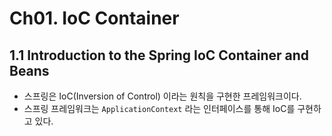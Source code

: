 # Ch01. IoC Container

## 1.1 Introduction to the Spring IoC Container and Beans

- 스프링은 IoC(Inversion of Control) 이라는 원칙을 구현한 프레임워크이다.
- 스프링 프레임워크는 `ApplicationContext` 라는 인터페이스를 통해 IoC를 구현하고 있다.
